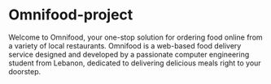# Omnifood-project
Welcome to Omnifood, your one-stop solution for ordering food online from a variety of local restaurants. Omnifood is a web-based food delivery service designed and developed by a passionate computer engineering student from Lebanon, dedicated to delivering delicious meals right to your doorstep.
